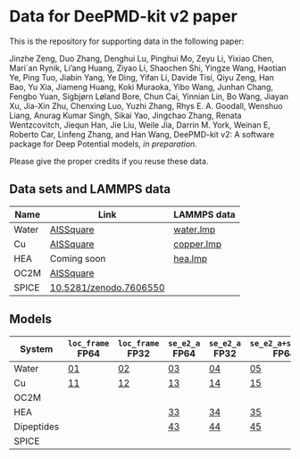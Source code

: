 # Data for DeePMD-kit v2 paper

This is the repository for supporting data in the following paper:

Jinzhe Zeng, Duo Zhang, Denghui Lu, Pinghui Mo, Zeyu Li, Yixiao Chen, Mari´an Rynik, Li’ang Huang, Ziyao Li, Shaochen Shi, Yingze Wang,
Haotian Ye, Ping Tuo, Jiabin Yang, Ye Ding, Yifan Li, Davide Tisi, Qiyu
Zeng, Han Bao, Yu Xia, Jiameng Huang, Koki Muraoka, Yibo Wang,
Junhan Chang, Fengbo Yuan, Sigbjørn Løland Bore, Chun Cai, Yinnian Lin,
Bo Wang, Jiayan Xu, Jia-Xin Zhu, Chenxing Luo, Yuzhi Zhang, Rhys E. A.
Goodall, Wenshuo Liang, Anurag Kumar Singh, Sikai Yao, Jingchao Zhang,
Renata Wentzcovitch, Jiequn Han, Jie Liu, Weile Jia, Darrin M. York,
Weinan E, Roberto Car, Linfeng Zhang, and Han Wang,
DeePMD-kit v2: A software package for Deep Potential models,
*in preparation*.

Please give the proper credits if you reuse these data.

## Data sets and LAMMPS data

| Name  | Link           | LAMMPS data |
| ----- | -------------- | ----------- |
| Water | [AISSquare](https://aissquare.com/datasets/detail?pageType=datasets&name=H2O-PBE0TS) | [water.lmp](models/water.lmp) |
| Cu    | [AISSquare](https://aissquare.com/datasets/detail?pageType=datasets&name=Cu-dpgen) | [copper.lmp](models/copper.lmp) |
| HEA   | Coming soon | [hea.lmp](models/hea.lmp) |
| OC2M  | [AISSquare](https://aissquare.com/datasets/detail?pageType=datasets&name=Open_Catalyst_2020%28OC20_Dataset%29) | |
| SPICE | [10.5281/zenodo.7606550](https://doi.org/10.5281/zenodo.7606550) | |

## Models

| System  | `loc_frame` FP64 | `loc_frame` FP32 | `se_e2_a` FP64 | `se_e2_a` FP32 | `se_e2_a+se_e2_r` FP64 | `se_e2_a+se_e2_r` FP32 | `se_e2_a+se_e3` FP64 | `se_e2_a+se_e3` FP32 | `se_atten` FP64 | `se_atten` FP32 |
| ------- | ---------------- | ---------------- | ---------------- | ---------------- | ---------------- | ---------------- | ---------------- | ---------------- | ---------------- | ---------------- |
| Water | [01](models/01) | [02](models/02) | [03](models/03) | [04](models/04) | [05](models/05) | [06](models/06) | [07](models/07) | [08](models/08) | [09](models/09) | [10](models/10) |
| Cu | [11](models/11) | [12](models/12) | [13](models/13) | [14](models/14) | [15](models/15) | [16](models/16) | [17](models/17) | [18](models/18) | [19](models/19) | [20](models/20) | 
| OC2M |  |  |  |  |  |  |  |  | [29](models/29) | [30](models/30) | 
| HEA  |  |  | [33](models/33) | [34](models/34) | [35](models/35) | [36](models/36) | [37](models/37) | [38](models/38) | [39](models/39) | [40](models/40) | 
| Dipeptides |  |  | [43](models/43) | [44](models/44) | [45](models/45) | [46](models/46) | [47](models/47) | [48](models/48) | [49](models/49) | [50](models/50) | 
| SPICE |  |  |  |  |  |  |  |  | [59](models/59) | [60](models/60) | 
